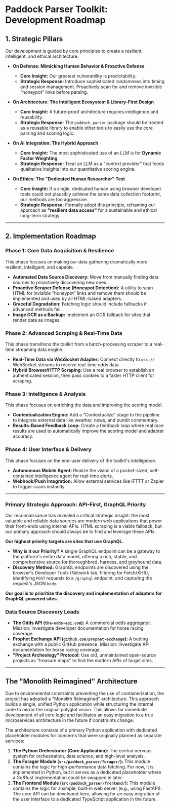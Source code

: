 # Paddock Parser Toolkit: Development Roadmap

## 1. Strategic Pillars

Our development is guided by core principles to create a resilient, intelligent, and ethical architecture.

*   **On Defense: Mimicking Human Behavior & Proactive Defense**
    *   **Core Insight:** Our greatest vulnerability is predictability.
    *   **Strategic Response:** Introduce sophisticated randomness into timing and session management. Proactively scan for and remove invisible "honeypot" links before parsing.

*   **On Architecture: The Intelligent Ecosystem & Library-First Design**
    *   **Core Insight:** A future-proof architecture requires intelligence and reusability.
    *   **Strategic Response:** The `paddock_parser` package should be treated as a reusable library to enable other tools to easily use the core parsing and scoring logic.

*   **On AI Integration: The Hybrid Approach**
    *   **Core Insight:** The most sophisticated use of an LLM is for **Dynamic Factor Weighting**.
    *   **Strategic Response:** Treat an LLM as a "context provider" that feeds qualitative insights into our quantitative scoring engine.

*   **On Ethics: The "Dedicated Human Researcher" Test**
    *   **Core Insight:** If a single, dedicated human using browser developer tools could not plausibly achieve the same data collection footprint, our methods are too aggressive.
    *   **Strategic Response:** Formally adopt this principle, reframing our approach as **"resilient data access"** for a sustainable and ethical long-term strategy.

---

## 2. Implementation Roadmap

### Phase 1: Core Data Acquisition & Resilience
This phase focuses on making our data gathering dramatically more resilient, intelligent, and capable.

-   **Automated Data Source Discovery:** Move from manually finding data sources to proactively discovering new ones.
-   **Proactive Scraper Defense (Honeypot Detection):** A utility to scan HTML for invisible "honeypot" links and remove them should be implemented and used by all HTML-based adapters.
-   **Graceful Degradation:** Fetching logic should include fallbacks if advanced methods fail.
-   **Image OCR as a Backup:** Implement an OCR fallback for sites that render data as images.

### Phase 2: Advanced Scraping & Real-Time Data
This phase transitions the toolkit from a batch-processing scraper to a real-time streaming data engine.

-   **Real-Time Data via WebSocket Adapter:** Connect directly to `wss://` WebSocket streams to receive real-time odds data.
-   **Hybrid Browser/HTTP Scraping:** Use a real browser to establish an authenticated session, then pass cookies to a faster HTTP client for scraping.

### Phase 3: Intelligence & Analysis
This phase focuses on enriching the data and improving the scoring model.

-   **Contextualization Engine:** Add a "Contextualize" stage to the pipeline to integrate external data like weather, news, and pundit commentary.
-   **Results-Based Feedback Loop:** Create a feedback loop where real race results are used to automatically improve the scoring model and adapter accuracy.

### Phase 4: User Interface & Delivery
This phase focuses on the end-user delivery of the toolkit's intelligence.

-   **Autonomous Mobile Agent:** Realize the vision of a pocket-sized, self-contained intelligence agent for real-time alerts.
-   **Webhook/Push Integration:** Allow external services like IFTTT or Zapier to trigger scans instantly.

---

### **Primary Strategic Approach: API-First, GraphQL Priority**

Our reconnaissance has revealed a critical strategic insight: the most valuable and reliable data sources are modern web applications that power their front-ends using internal APIs. HTML scraping is a viable fallback, but our primary approach should always be to find and leverage these APIs.

**Our highest priority targets are sites that use GraphQL.**

*   **Why is it our Priority?** A single GraphQL endpoint can be a gateway to the platform's entire data model, offering a rich, stable, and comprehensive source for thoroughbred, harness, and greyhound data.
*   **Discovery Method:** GraphQL endpoints are discovered using the browser's Developer Tools (Network tab, filtering for Fetch/XHR), identifying `POST` requests to a `/graphql` endpoint, and capturing the request's JSON `body`.

**Our goal is to prioritize the discovery and implementation of adapters for GraphQL-powered sites.**

### **Data Source Discovery Leads**

*   **The Odds API (`the-odds-api.com`):** A commercial odds aggregator. Mission: Investigate developer documentation for horse racing coverage.
*   **Prophet Exchange API (`github.com/prophet-exchange`):** A betting exchange with a public GitHub presence. Mission: Investigate API documentation for horse racing coverage.
*   **"Project Archeology" Protocol:** Use old, unmaintained open-source projects as "treasure maps" to find the modern APIs of target sites.

---

## The "Monolith Reimagined" Architecture

Due to environmental constraints preventing the use of containerization, the project has adopted a "Monolith Reimagined" architecture. This approach builds a single, unified Python application while structuring the internal code to mirror the original polyglot vision. This allows for immediate development of all core logic and facilitates an easy migration to a true microservices architecture in the future if constraints change.

The architecture consists of a primary Python application with dedicated placeholder modules for concerns that were originally planned as separate services:

1.  **The Python Orchestrator (Core Application):** The central nervous system for orchestration, data science, and high-level analysis.
2.  **The Forager Module (`src/paddock_parser/forager/`):** This module contains the logic for high-performance data fetching. For now, it is implemented in Python, but it serves as a dedicated placeholder where a Go/Rust implementation could be swapped in later.
3.  **The Frontend Module (`src/paddock_parser/frontend/`):** This module contains the logic for a simple, built-in web server (e.g., using FastAPI). The core API can be developed here, allowing for an easy migration of the user interface to a dedicated TypeScript application in the future.
